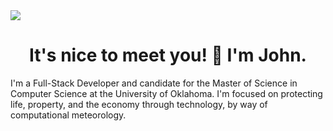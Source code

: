 <img src="https://alpha-centauri-production.s3.amazonaws.com/uploads/content/174/header_image/header.jpg" />

<h1 align="center">It's nice to meet you! 👋 I'm John.</h1>

I'm a Full-Stack Developer and candidate for the Master of Science in Computer Science at the University of Oklahoma. I'm focused on protecting life, property, and the economy through technology, by way of computational meteorology.
